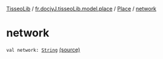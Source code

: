 [TisseoLib](../../index.md) / [fr.docjyJ.tisseoLib.model.place](../index.md) / [Place](index.md) / [network](./network.md)

# network

`val network: `[`String`](https://kotlinlang.org/api/latest/jvm/stdlib/kotlin/-string/index.html) [(source)](https://github.com/docjyj/tisseoLib/tree/master/src/main/kotlin/fr/docjyJ/tisseoLib/model/place/Place.kt#L24)